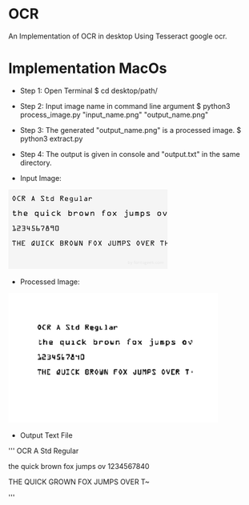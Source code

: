 # OCR
An Implementation of OCR in desktop Using Tesseract google ocr.

# Implementation MacOs

* Step 1: Open Terminal $ cd desktop/path/ 
* Step 2: Input image name in command line argument $ python3 process_image.py "input_name.png" "output_name.png" 
* Step 3: The generated "output_name.png" is a processed image. $ python3 extract.py 
* Step 4: The output is given in console and "output.txt" in the same directory. 

* Input Image: 

![](images/input.png)

* Processed Image: 

![](images/output.png)

* Output Text File

''' 
OCR A Std Regular

the quick brown fox jumps ov
1234567840

THE QUICK GROWN FOX JUMPS OVER T~

'''

